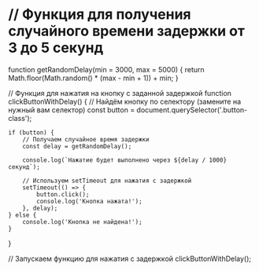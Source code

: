 # // Функция для получения случайного времени задержки от 3 до 5 секунд
function getRandomDelay(min = 3000, max = 5000) {
    return Math.floor(Math.random() * (max - min + 1)) + min;
}

// Функция для нажатия на кнопку с заданной задержкой
function clickButtonWithDelay() {
    // Найдём кнопку по селектору (замените на нужный вам селектор)
    const button = document.querySelector('.button-class');

    if (button) {
        // Получаем случайное время задержки
        const delay = getRandomDelay();

        console.log(`Нажатие будет выполнено через ${delay / 1000} секунд`);

        // Используем setTimeout для нажатия с задержкой
        setTimeout(() => {
            button.click();
            console.log('Кнопка нажата!');
        }, delay);
    } else {
        console.log('Кнопка не найдена!');
    }
}

// Запускаем функцию для нажатия с задержкой
clickButtonWithDelay();
